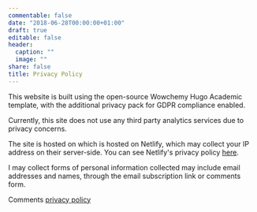 ```yaml
---
commentable: false
date: "2018-06-28T00:00:00+01:00"
draft: true
editable: false
header:
  caption: ""
  image: ""
share: false
title: Privacy Policy
---
```


This website is built using the open-source Wowchemy Hugo Academic template, 
with the additional privacy pack for GDPR compliance enabled.    

Currently, this site does not use any third party analytics services due to
privacy concerns. 

The site is hosted on which is hosted on Netlify, which may collect your IP
address on their server-side. You can see Netlify's privacy policy [here](https://www.netlify.com/privacy).

I may collect forms of personal information collected may include email addresses 
and names, through the email subscription link or comments form.  



Comments [privacy policy](https://commento.io/legal)


